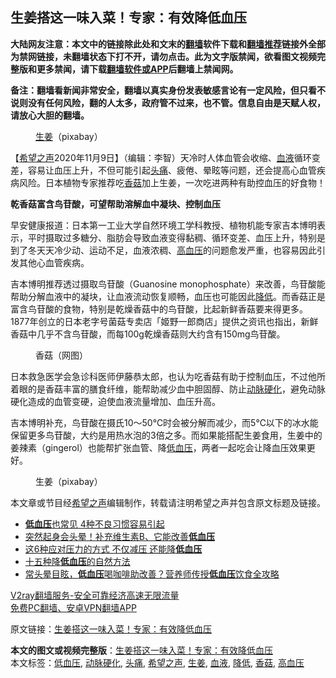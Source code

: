  <h2>生姜搭这一味入菜！专家：有效降低血压</h2> <p class="notice"><b>大陆网友注意：本文中的链接除此处和文末的<a href="https://github.com/bannedbook/fanqiang" >翻墙</a>软件下载和<a href="https://github.com/killgcd/justmysocks/blob/master/README.md">翻墙推荐</a>链接外全部为禁网链接，未翻墙状态下打不开，请勿点击。此为文字版禁闻，欲看图文视频完整版和更多禁闻，请下载<a href="https://github.com/bannedbook/fanqiang">翻墙软件或APP</a>后翻墙上禁闻网。</p><p>备注：翻墙看新闻非常安全，翻墙以真实身份发表敏感言论有一定风险，但只看不说则没有任何风险，翻的人太多，政府管不过来，也不管。信息自由是天赋人权，请放心大胆的翻墙。</b></p>  <div class="entry"> <figure><figcaption><a href="https://www.bannedbook.org/bnews/tag/%e7%94%9f%e5%a7%9c/" class="st_tag internal_tag" rel="tag" title="标签 生姜 下的日志">生姜</a>（pixabay）</figcaption></figure> <p>【<span class='wp_keywordlink_affiliate'><a href="https://www.soundofhope.org" title="希望之声" target="_blank">希望之声</a></span>2020年11月9日】（编辑：李智）天冷时人体血管会收缩、<a href="https://www.bannedbook.org/bnews/tag/%E8%A1%80%E6%B6%B2/" class="st_tag internal_tag" rel="tag" title="标签 血液 下的日志">血液</a>循环变差，容易让血压上升，不但可能引起<a href="https://www.bannedbook.org/bnews/tag/%e5%a4%b4%e7%97%9b/" class="st_tag internal_tag" rel="tag" title="标签 头痛 下的日志">头痛</a>、疲倦、晕眩等问题，还会提高心血管疾病风险。日本植物专家推荐吃<a href="https://www.bannedbook.org/bnews/tag/%E9%A6%99%E8%8F%87/" class="st_tag internal_tag" rel="tag" title="标签 香菇 下的日志">香菇</a>加上生姜，一次吃进两种有助控血压的好食物！</p> <p><strong>乾香菇富含鸟苷酸，可望帮助溶解血中凝块、控制血压</strong></p>  <p>早安健康报道：日本第一工业大学自然环境工学科教授、植物机能专家吉本博明表示，平时摄取过多糖分、脂肪会导致血液变得黏稠、循环变差、血压上升，特别是到了冬天天冷少动、运动不足，血液浓稠、<a href="https://www.bannedbook.org/bnews/tag/%e9%ab%98%e8%a1%80%e5%8e%8b/" class="st_tag internal_tag" rel="tag" title="标签 高血压 下的日志">高血压</a>的问题愈发严重，也容易因此引发其他心血管疾病。</p> <p>吉本博明推荐透过摄取鸟苷酸（Guanosine monophosphate）来改善，鸟苷酸能帮助分解血液中的凝块，让血液流动恢复顺畅，血压也可能因此<a href="https://www.bannedbook.org/bnews/tag/%E9%99%8D%E4%BD%8E/" class="st_tag internal_tag" rel="tag" title="标签 降低 下的日志">降低</a>。而香菇正是富含鸟苷酸的食物，特别是乾燥香菇中的鸟苷酸，比起新鲜香菇要来得更多。1877年创立的日本老字号菌菇专卖店「姬野一郎商店」提供之资讯也指出，新鲜香菇中几乎不含鸟苷酸，而每100g乾燥香菇则大约含有150mg鸟苷酸。</p>  <figure><figcaption> 香菇（网图）</figcaption></figure> <p>日本救急医学会急诊科医师伊藤恭太郎，也认为吃香菇有助于控制血压，不过他所着眼的是香菇丰富的膳食纤维，能帮助减少血中胆固醇、防止<a href="https://www.bannedbook.org/bnews/tag/%e5%8a%a8%e8%84%89%e7%a1%ac%e5%8c%96/" class="st_tag internal_tag" rel="tag" title="标签 动脉硬化 下的日志">动脉硬化</a>，避免动脉硬化造成的血管变硬，迫使血液流量增加、血压升高。</p> <p>吉本博明补充，鸟苷酸在摄氏10～50℃时会被分解而减少，而5℃以下的冰水能保留更多鸟苷酸，大约是用热水泡的3倍之多。而如果能搭配生姜食用，生姜中的姜辣素（gingerol）也能帮扩张血管、降<a href="https://www.bannedbook.org/bnews/tag/%E4%BD%8E%E8%A1%80%E5%8E%8B/" class="st_tag internal_tag" rel="tag" title="标签 低血压 下的日志">低血压</a>，两者一起吃会让降血压效果更好。</p>  <figure><figcaption> 生姜（pixabay）</figcaption></figure> <p>本文章或节目经<a href="https://www.bannedbook.org/bnews/tag/%e5%b8%8c%e6%9c%9b%e4%b9%8b%e5%a3%b0/" class="st_tag internal_tag" rel="tag" title="标签 希望之声 下的日志">希望之声</a>编辑制作，转载请注明希望之声并包含原文标题及链接。</p> <ul class='op-related-articles' title='相关阅读'> <li><a href='https://www.bannedbook.org/bnews/comments/20201023/1418925.html' target='_blank'><b>低血压</b>也常见 4种不良习惯容易引起</a></li> <li><a href='https://www.bannedbook.org/bnews/health/20200830/1388068.html' target='_blank'>突然起身会头晕！补充维生素B、它能改善<b>低血压</b></a></li> <li><a href='https://www.bannedbook.org/bnews/health/20200108/1255392.html' target='_blank'>这6种应对压力的方式 不仅减压 还能降<b>低血压</b></a></li> <li><a href='https://www.bannedbook.org/bnews/health/20190816/1175577.html' target='_blank'>十五种降<b>低血压</b>的自然方法</a></li> <li><a href='https://www.bannedbook.org/bnews/health/20190811/1172937.html' target='_blank'>常头晕目眩，<b>低血压</b>喝咖啡助改善？营养师传授<b>低血压</b>饮食全攻略</a></li> </ul> <p class="texttj"> <a href="https://www.bannedbook.org/forum23/topic22702.html" target="_blank">V2ray翻墙服务-安全可靠经济高速无限流量</a><br/> <a href="https://github.com/bannedbook/fanqiang/wiki/%E7%A6%81%E9%97%BB%E7%BD%91%E5%AE%89%E5%8D%93%E7%BF%BB%E5%A2%99%E6%96%B0%E9%97%BBAPP" target="_blank">免费PC翻墙、安卓VPN翻墙APP</a></p><p>原文链接：<a class="src_link"  href="https://www.soundofhope.org/post/275148" target="_blank">生姜搭这一味入菜！专家：有效降低血压</a></p><a name='sharetosocial'></a>       <div><b>本文的图文或视频完整版</b>：<a href='https://www.bannedbook.org/bnews/comments/20201110/1428559.html'>生姜搭这一味入菜！专家：有效降低血压</a></div>  </div><!--END ENTRY--> <div class="postfooter"> <div>本文标签：<a href="https://www.bannedbook.org/bnews/tag/%E4%BD%8E%E8%A1%80%E5%8E%8B/" rel="tag">低血压</a>, <a href="https://www.bannedbook.org/bnews/tag/%e5%8a%a8%e8%84%89%e7%a1%ac%e5%8c%96/" rel="tag">动脉硬化</a>, <a href="https://www.bannedbook.org/bnews/tag/%e5%a4%b4%e7%97%9b/" rel="tag">头痛</a>, <a href="https://www.bannedbook.org/bnews/tag/%e5%b8%8c%e6%9c%9b%e4%b9%8b%e5%a3%b0/" rel="tag">希望之声</a>, <a href="https://www.bannedbook.org/bnews/tag/%e7%94%9f%e5%a7%9c/" rel="tag">生姜</a>, <a href="https://www.bannedbook.org/bnews/tag/%E8%A1%80%E6%B6%B2/" rel="tag">血液</a>, <a href="https://www.bannedbook.org/bnews/tag/%E9%99%8D%E4%BD%8E/" rel="tag">降低</a>, <a href="https://www.bannedbook.org/bnews/tag/%E9%A6%99%E8%8F%87/" rel="tag">香菇</a>, <a href="https://www.bannedbook.org/bnews/tag/%e9%ab%98%e8%a1%80%e5%8e%8b/" rel="tag">高血压</a></div>  </div><!--END POSTFOOTER--> 